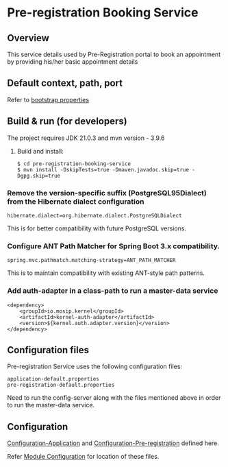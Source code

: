 # Pre-registration Booking Service

## Overview
This service details used by Pre-Registration portal to book an appointment by providing his/her basic appointment details

## Default context, path, port
Refer to [bootstrap properties](src/main/resources/bootstrap.properties)

## Build & run (for developers)
The project requires JDK 21.0.3
and mvn version - 3.9.6

1. Build and install:
    ```
    $ cd pre-registration-booking-service
    $ mvn install -DskipTests=true -Dmaven.javadoc.skip=true -Dgpg.skip=true
    ```

### Remove the version-specific suffix (PostgreSQL95Dialect) from the Hibernate dialect configuration
   ```
   hibernate.dialect=org.hibernate.dialect.PostgreSQLDialect
   ```
This is for better compatibility with future PostgreSQL versions.

### Configure ANT Path Matcher for Spring Boot 3.x compatibility.
   ```
   spring.mvc.pathmatch.matching-strategy=ANT_PATH_MATCHER
   ```
This is to maintain compatibility with existing ANT-style path patterns.

### Add auth-adapter in a class-path to run a master-data service
   ```
   <dependency>
       <groupId>io.mosip.kernel</groupId>
       <artifactId>kernel-auth-adapter</artifactId>
       <version>${kernel.auth.adapter.version}</version>
   </dependency>
   ```

## Configuration files
Pre-registration Service uses the following configuration files:
```
application-default.properties
pre-registration-default.properties
```
Need to run the config-server along with the files mentioned above in order to run the master-data service.

## Configuration
[Configuration-Application](https://github.com/mosip/mosip-config/blob/develop/application-default.properties) and
[Configuration-Pre-registration](https://github.com/mosip/mosip-config/blob/develop/pre-registration-default.properties) defined here.

Refer [Module Configuration](https://docs.mosip.io/1.2.0/modules/module-configuration) for location of these files.